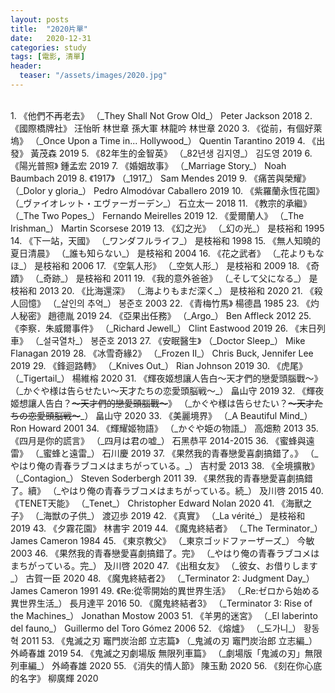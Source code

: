 ```yaml
---
layout: posts
title:  "2020片單"
date:   2020-12-31
categories: study
tags: [電影, 清單]
header: 
  teaser: "/assets/images/2020.jpg"
---
```

<br>
1. 《他們不再老去》 （_They Shall Not Grow Old_） Peter Jackson 2018
2. 《國際橋牌社》 汪怡昕 林世章 孫大軍 林龍吟 林世章 2020
3. 《從前，有個好萊塢》 （_Once Upon a Time in... Hollywood_） Quentin Tarantino 2019
4. 《出發》 黃茂森 2019
5. 《82年生的金智英》 （_82년생 김지영_） 김도영 2019
6. 《陽光普照》 鍾孟宏 2019
7. 《婚姻故事》 （_Marriage Story_） Noah Baumbach 2019
8. 《1917》 （_1917_） Sam Mendes 2019
9. 《痛苦與榮耀》 （_Dolor y gloria_） Pedro Almodóvar Caballero 2019
10. 《紫羅蘭永恆花園》 （_ヴァイオレット・エヴァーガーデン_） 石立太一 2018
11. 《教宗的承繼》 （_The Two Popes_） Fernando Meirelles 2019
12. 《愛爾蘭人》 （_The Irishman_） Martin Scorsese 2019
13. 《幻之光》 （_幻の光_） 是枝裕和 1995
14. 《下一站，天國》 （_ワンダフルライフ_） 是枝裕和 1998
15. 《無人知曉的夏日清晨》 （_誰も知らない_） 是枝裕和 2004
16. 《花之武者》 （_花よりもなほ_） 是枝裕和 2006
17. 《空氣人形》 （_空気人形_） 是枝裕和 2009
18. 《奇蹟》 （_奇跡_） 是枝裕和 2011
19. 《我的意外爸爸》 （_そして父になる_） 是枝裕和 2013
20. 《比海還深》 （_海よりもまだ深く_） 是枝裕和 2020
21. 《殺人回憶》 （_살인의 추억_） 봉준호 2003
22. 《青梅竹馬》 楊德昌 1985
23. 《灼人秘密》 趙德胤 2019
24. 《亞果出任務》 （_Argo_） Ben Affleck 2012
25. 《李察．朱威爾事件》 （_Richard Jewell_） Clint Eastwood 2019
26. 《末日列車》 （_설국열차_） 봉준호 2013
27. 《安眠醫生》 （_Doctor Sleep_） Mike Flanagan 2019
28. 《冰雪奇緣2》 （_Frozen II_） Chris Buck, Jennifer Lee 2019
29. 《鋒迴路轉》 （_Knives Out_） Rian Johnson 2019
30. 《虎尾》 （_Tigertail_） 楊維榕 2020
31. 《輝夜姬想讓人告白～天才們的戀愛頭腦戰～》 （_かぐや様は告らせたい〜天才たちの恋愛頭脳戦〜_） 畠山守 2019
32. 《輝夜姬想讓人告白？<del>～天才們的戀愛頭腦戰～</del>》 （_かぐや様は告らせたい？<del>〜天才たちの恋愛頭脳戦〜</del>_） 畠山守 2020
33. 《美麗境界》 （_A Beautiful Mind_） Ron Howard 2001
34. 《輝耀姬物語》 （_かぐや姫の物語_） 高畑勲 2013
35. 《四月是你的謊言》 （_四月は君の嘘_） 石黑恭平 2014-2015
36. 《蜜蜂與遠雷》 （_蜜蜂と遠雷_） 石川慶 2019
37. 《果然我的青春戀愛喜劇搞錯了。》 （_やはり俺の青春ラブコメはまちがっている。_） 吉村愛 2013
38. 《全境擴散》 （_Contagion_） Steven Soderbergh 2011
39. 《果然我的青春戀愛喜劇搞錯了。續》 （_やはり俺の青春ラブコメはまちがっている。続_） 及川啓 2015
40. 《TENET天能》 （_Tenet_） Christopher Edward Nolan 2020
41. 《海獸之子》 （_海獣の子供_） 渡辺歩 2019
42. 《真實》 （_La vérité_） 是枝裕和 2019
43. 《夕霧花園》 林書宇 2019
44. 《魔鬼終結者》 （_The Terminator_） James Cameron 1984
45. 《東京教父》 （_東京ゴッドファーザーズ_） 今敏 2003
46. 《果然我的青春戀愛喜劇搞錯了。完》 （_やはり俺の青春ラブコメはまちがっている。完_） 及川啓 2020
47. 《出租女友》 （_彼女、お借りします_） 古賀一臣 2020
48. 《魔鬼終結者2》 （_Terminator 2: Judgment Day_） James Cameron 1991
49. 《Re:從零開始的異世界生活》 （_Re:ゼロから始める異世界生活_） 長月達平 2016
50. 《魔鬼終結者3》 （_Terminator 3: Rise of the Machines_） Jonathan Mostow 2003
51. 《羊男的迷宮》 （_El laberinto del fauno_） Guillermo del Toro Gómez 2006
52. 《熔爐》 （_도가니_） 황동혁 2011
53. 《鬼滅之刃 竈門炭治郎 立志篇》 （_鬼滅の刃 竈門炭治郎 立志編_） 外崎春雄 2019
54. 《鬼滅之刃劇場版 無限列車篇》 （_劇場版「鬼滅の刃」無限列車編_） 外崎春雄 2020
55. 《消失的情人節》 陳玉勳 2020
56. 《刻在你心底的名字》 柳廣輝 2020
